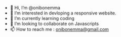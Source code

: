 - 👋 Hi, I’m @onibonemma
- 👀 I’m interested in devloping a responsive website.
- 🌱 I’m currently learning coding
- 💞️ I’m looking to collaborate on Javascripts
- 📫 How to reach me : onibonemma@gmail.com

<!---
onibonemma/onibonemma is a ✨ special ✨ repository because its `README.md` (this file) appears on your GitHub profile.
You can click the Preview link to take a look at your changes.
--->
